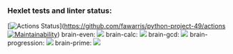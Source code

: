 ### Hexlet tests and linter status:
[![Actions Status](https://github.com;/fawarris/python-project-49/workflows/hexlet-check/badge.svg)](https://github.com/fawarris/python-project-49/actions
[![Maintainability](https://api.codeclimate.com/v1/badges/b5b63c9798ada845eb61/maintainability)](https://codeclimate.com/github/fawarris/python-project-49/maintainability))
brain-even:
<a href="https://asciinema.org/a/eN1LyLPM2dtYx2kwUuJElqh7k" target="_blank"><img src="https://asciinema.org/a/eN1LyLPM2dtYx2kwUuJElqh7k.svg" /></a>
brain-calc:
<a href="https://asciinema.org/a/AMwQyr491AQlpRAUQY4k7IiZB" target="_blank"><img src="https://asciinema.org/a/AMwQyr491AQlpRAUQY4k7IiZB.svg" /></a>
brain-gcd:
<a href="https://asciinema.org/a/8mkTuZa1ALYsKEKPk6SzffiyZ" target="_blank"><img src="https://asciinema.org/a/8mkTuZa1ALYsKEKPk6SzffiyZ.svg" /></a>
brain-progression:
<a href="https://asciinema.org/a/yQduI0r3HE8vw2AXzc9GIndCg" target="_blank"><img src="https://asciinema.org/a/yQduI0r3HE8vw2AXzc9GIndCg.svg" /></a>
brain-prime:
<a href="https://asciinema.org/a/R2saangZprYpTSDmHGADEhTDX" target="_blank"><img src="https://asciinema.org/a/R2saangZprYpTSDmHGADEhTDX.svg" /></a>
